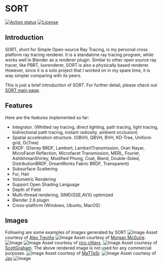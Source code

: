 <!--
    This file is a part of SORT(Simple Open Ray Tracing), an open-source cross
    platform physically based renderer.

    Copyright (c) 2011-2020 by Jiayin Cao - All rights reserved.

    SORT is a free software written for educational purpose. Anyone can distribute
    or modify it under the the terms of the GNU General Public License Version 3 as
    published by the Free Software Foundation. However, there is NO warranty that
    all components are functional in a perfect manner. Without even the implied
    warranty of MERCHANTABILITY or FITNESS FOR A PARTICULAR PURPOSE. See the GNU
    General Public License for more details.

    You should have received a copy of the GNU General Public License along with
    this program. If not, see <http://www.gnu.org/licenses/gpl-3.0.html>.
-->

# SORT
[![Action status](https://github.com/JiayinCao/SORT/workflows/Build%20SORT/badge.svg)](https://actions-badge.atrox.dev/Jiayincao/SORT/goto)
[![License](https://img.shields.io/badge/License-GPL3-blue.svg)](https://www.gnu.org/licenses/gpl-3.0.en.html)

## Introduction
SORT, short for Simple Open-source Ray Tracing, is my personal cross platform ray tracing renderer. It is a standalone ray tracing program, while works well in Blender as a renderer plugin. Simliar to other open source ray tracer, like PBRT, luxrenderer, SORT is also a physically based renderer. However, since it is a solo project that I worked on in my spare time, it is way simpler comparing with its peers.

This is just a brief introduction of SORT. For further detail, please check out [SORT main page](https://sort-renderer.com).

## Features

Here are the features implemented so far:
  - Integrator. (Whitted ray tracing, direct lighting, path tracing, light tracing, bidirectional path tracing, instant radiosity, ambient occlusion)
  - Spatial acceleration structure. (OBVH, QBVH, BVH, KD-Tree, Uniform grid, OcTree)
  - BXDF. (Disney BRDF, Lambert, LambertTransmission, Oran Nayar, MicroFacet Reflection, Microfacet Transmission, MERL, Fourier, AshikhmanShirley, Modified Phong, Coat, Blend, Double-Sided, DistributionBRDF, DreamWorks Fabric BRDF, Transparent)
  - Subsurface Scattering
  - Fur, Hair
  - Volumetric Rendering
  - Support Open Shading Language
  - Depth of Field
  - Multi-thread rendering, SIMD(SSE,AVX) optimized
  - Blender 2.8 plugin
  - Cross-platform (Windows, Ubuntu, MacOS)

## Images
Following are some examples of images generated by SORT
![Image](http://sort-renderer.com/assets/gallery/blender_281_splash.png)
Asset courtesy of [Alex Treviño](https://cloud.blender.org/p/gallery/5dd6d7044441651fa3decb56)
![Image](http://sort-renderer.com/assets/gallery/san_miguel_0.png)
Asset courtesy of [Morgan McGuire](https://casual-effects.com/data/).
![Image](http://sort-renderer.com/assets/gallery/human.png)
![Image](http://sort-renderer.com/assets/gallery/curly%20hair.png)
Asset courtesy of [rico cilliers](https://www.artstation.com/ricocilliers).
![Image](http://sort-renderer.com/assets/gallery/stormtrooper.png)
Asset courtesy of [ScottGraham](https://www.blendswap.com/blend/13953). The above rendered image is not used for any commercial purposes.
![Image](http://sort-renderer.com/assets/gallery/dining%20room.png)
Asset courtesy of [MaTTeSr](https://www.blendswap.com/blend/18762).
![Image](http://sort-renderer.com/assets/gallery/kitchen.png)
Asset courtesy of [Jay](https://www.blendswap.com/blend/5156)
![Image](http://sort-renderer.com/assets/gallery/sss_dragon.png)

